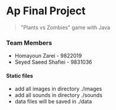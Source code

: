 # Ap Final Project
> "Plants vs Zombies" game with Java

### Team Members
* Homayoun Zarei - 9822019
* Seyed Saeed Shafiei - 9831036

#### Static files
* add all images in directory ./images
* add all sounds in directory ./sounds
* data files will be saved in ./data